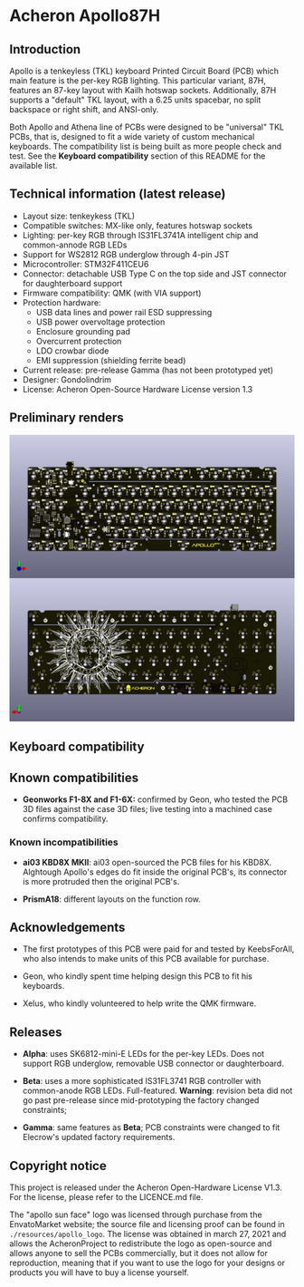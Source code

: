 # Acheron Apollo87H

## Introduction

Apollo is a tenkeyless (TKL) keyboard Printed Circuit Board (PCB) which main feature is the per-key RGB lighting. This particular variant, 87H, features an 87-key layout with Kailh hotswap sockets. Additionally, 87H supports a "default" TKL layout, with a 6.25 units spacebar, no split backspace or right shift, and ANSI-only.

Both Apollo and Athena line of PCBs were designed to be "universal" TKL PCBs, that is, designed to fit a wide variety of custom mechanical keyboards. The compatibility list is being built as more people check and test. See the **Keyboard compatibility** section of this README for the available list.

## Technical information (latest release)

- Layout size: tenkeykess (TKL)
- Compatible switches: MX-like only, features hotswap sockets
- Lighting: per-key RGB through IS31FL3741A intelligent chip and common-annode RGB LEDs
- Support for WS2812 RGB underglow through 4-pin JST
- Microcontroller: STM32F411CEU6
- Connector: detachable USB Type C on the top side and JST connector for daughterboard support
- Firmware compatibility: QMK (with VIA support)
- Protection hardware:
  * USB data lines and power rail ESD suppressing
  * USB power overvoltage protection
  * Enclosure grounding pad
  * Overcurrent protection
  * LDO crowbar diode
  * EMI suppression (shielding ferrite bead)
- Current release: pre-release Gamma (has not been prototyped yet)
- Designer: Gondolindrim
- License: Acheron Open-Source Hardware License version 1.3

## Preliminary renders

![image](https://github.com/Gondolindrim/file_hosting/blob/main/apollo87h_v3_renders.png?raw=true)

## Keyboard compatibility

## Known compatibilities

- **Geonworks F1-8X and F1-6X:** confirmed by Geon, who tested the PCB 3D files against the case 3D files; live testing into a machined case confirms compatibility.

### Known incompatibilities

- **ai03 KBD8X MKII**: ai03 open-sourced the PCB files for his KBD8X. Alghtough Apollo's edges do fit inside the original PCB's, its connector is more protruded then the original PCB's.

- **PrismA18**: different layouts on the function row.

## Acknowledgements

- The first prototypes of this PCB were paid for and tested by KeebsForAll, who also intends to make units of this PCB available for purchase.

- Geon, who kindly spent time helping design this PCB to fit his keyboards.

- Xelus, who kindly volunteered to help write the QMK firmware.

## Releases

- **Alpha**: uses SK6812-mini-E LEDs for the per-key LEDs. Does not support RGB underglow, removable USB connector or daughterboard.

- **Beta**: uses a more sophisticated IS31FL3741 RGB controller with common-anode RGB LEDs. Full-featured. **Warning**: revision beta did not go past pre-release since mid-prototyping the factory changed constraints;

- **Gamma**: same features as **Beta**; PCB constraints were changed to fit Elecrow's updated factory requirements.

## Copyright notice

This project is released under the Acheron Open-Hardware License V1.3. For the license, please refer to the LICENCE.md file.

The "apollo sun face" logo was licensed through purchase from the EnvatoMarket website; the source file and licensing proof can be found in ``./resources/apollo_logo``. The license was obtained in march 27, 2021 and allows the AcheronProject to redistribute the logo as open-source and allows anyone to sell the PCBs commercially, but it does not allow for reproduction, meaning that if you want to use the logo for your designs or products you will have to buy a license yourself.
